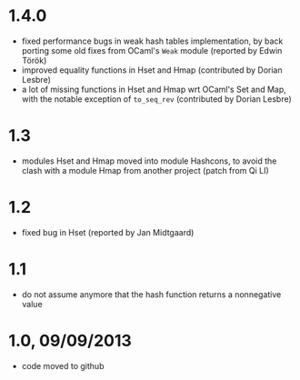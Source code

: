 
# 1.4.0
  - fixed performance bugs in weak hash tables implementation,
    by back porting some old fixes from OCaml's `Weak` module
    (reported by Edwin Török)
  - improved equality functions in Hset and Hmap
    (contributed by Dorian Lesbre)
  - a lot of missing functions in Hset and Hmap wrt OCaml's Set and Map,
    with the notable exception of `to_seq_rev`
    (contributed by Dorian Lesbre)

# 1.3
  - modules Hset and Hmap moved into module Hashcons, to avoid the clash with
    a module Hmap from another project (patch from Qi LI)

# 1.2
  - fixed bug in Hset (reported by Jan Midtgaard)

# 1.1
 - do not assume anymore that the hash function returns a nonnegative value

# 1.0, 09/09/2013
 - code moved to github
